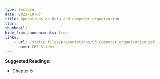 ```yaml
---
type: lecture
date: 2022-10-07
title: Operations on data and computer organization
tldr: 
thumbnail: 
hide_from_announcments: true
links: 
    - url: /static_files/presentations/05_Computer_organization.pdf
      name: CH5 Slides 
---
```

**Suggested Readings:**
- Chapter 5
